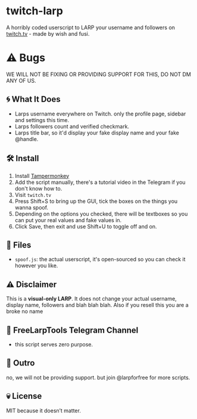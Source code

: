 # twitch-larp

A horribly coded userscript to LARP your username and followers on [twitch.tv](https://twitch.tv) - made by wish and fusi.

# ⚠️ Bugs

WE WILL NOT BE FIXING OR PROVIDING SUPPORT FOR THIS, DO NOT DM ANY OF US.

## 🌀 What It Does

- Larps username everywhere on Twitch. only the profile page, sidebar and settings this time.
- Larps followers count and verified checkmark.
- Larps title bar, so it'd display your fake display name and your fake @handle.

## 🛠 Install

1. Install [Tampermonkey](https://chromewebstore.google.com/detail/tampermonkey/dhdgffkkebhmkfjojejmpbldmpobfkfo?hl=en)
2. Add the script manually, there's a tutorial video in the Telegram if you don't know how to.
3. Visit `twitch.tv`
4. Press Shift+S to bring up the GUI, tick the boxes on the things you wanna spoof.
5. Depending on the options you checked, there will be textboxes so you can put your real values and fake values in. 
6. Click Save, then exit and use Shift+U to toggle off and on. 

## 📁 Files

- `spoof.js`: the actual userscript, it's open-sourced so you can check it however you like.

## ⚠️ Disclaimer

This is a **visual-only LARP**. It does not change your actual username, display name, followers and blah blah blah.
Also if you resell this you are a broke no name

## 🛫 FreeLarpTools Telegram Channel
- this script serves zero purpose.

## 👋 Outro
no, we will not be providing support.
but join @larpforfree for more scripts.

## 💀 License

MIT because it doesn’t matter.
